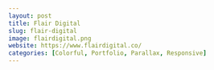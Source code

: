 ```yaml
---
layout: post
title: Flair Digital
slug: flair-digital
image: flairdigital.png
website: https://www.flairdigital.co/
categories: [Colorful, Portfolio, Parallax, Responsive]
---
```


